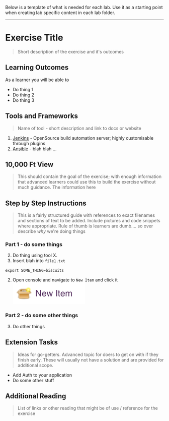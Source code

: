 Below is a template of what is needed for each lab. Use it as a starting point when creating lab specific content in each lab folder.
______

# Exercise Title

> Short description of the exercise and it's outcomes

## Learning Outcomes
As a learner you will be able to
- Do thing 1
- Do thing 2
- Do thing 3

## Tools and Frameworks
> Name of tool - short description and link to docs or website

1. [Jenkins](https://jenkins.io/) - OpenSource build automation server; highly customisable through plugins
1. [Ansible]() - blah blah ...


## 10,000 Ft View
> This should contain the goal of the exercise; with enough information that advanced learners could use this to build the exercise without much guidance. The information here

## Step by Step Instructions
> This is a fairly structured guide with references to exact filenames and sections of text to be added. Include pictures and code snippets where appropriate. Rule of thumb is learners are dumb.... so over describe _why_ we're doing things

### Part 1 - do some things
2. Do thing using tool X.
2. Insert blah into `file1.txt`
```
export SOME_THING=biscuits
```
2. Open console and navigate to `New Item` and click it ![new-item](./images/new-item.png)

### Part 2 - do some other things
3. Do other things

## Extension Tasks
> Ideas for go-getters. Advanced topic for doers to get on with if they finish early. These will usually not have a solution and are provided for additional scope.

 - Add Auth to your application
 - Do some other stuff

## Additional Reading
 > List of links or other reading that might be of use / reference for the exercise

